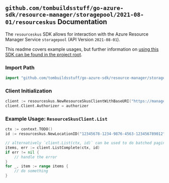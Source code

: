 
## `github.com/tombuildsstuff/go-azure-sdk/resource-manager/storagepool/2021-08-01/resourceskus` Documentation

The `resourceskus` SDK allows for interaction with the Azure Resource Manager Service `storagepool` (API Version `2021-08-01`).

This readme covers example usages, but further information on [using this SDK can be found in the project root](https://github.com/tombuildsstuff/go-azure-sdk/tree/main/docs).

### Import Path

```go
import "github.com/tombuildsstuff/go-azure-sdk/resource-manager/storagepool/2021-08-01/resourceskus"
```


### Client Initialization

```go
client := resourceskus.NewResourceSkusClientWithBaseURI("https://management.azure.com")
client.Client.Authorizer = authorizer
```


### Example Usage: `ResourceSkusClient.List`

```go
ctx := context.TODO()
id := resourceskus.NewLocationID("12345678-1234-9876-4563-123456789012", "locationValue")

// alternatively `client.List(ctx, id)` can be used to do batched pagination
items, err := client.ListComplete(ctx, id)
if err != nil {
	// handle the error
}
for _, item := range items {
	// do something
}
```
